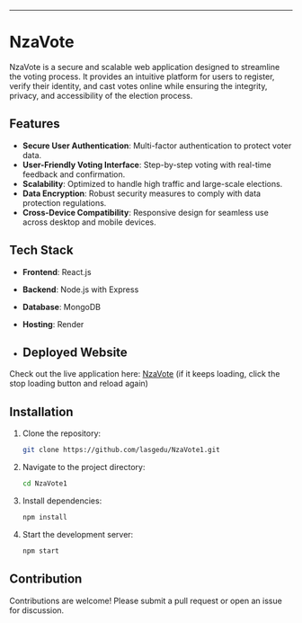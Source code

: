 ---

# NzaVote  

NzaVote is a secure and scalable web application designed to streamline the voting process. It provides an intuitive platform for users to register, verify their identity, and cast votes online while ensuring the integrity, privacy, and accessibility of the election process.  

## Features  
- **Secure User Authentication**: Multi-factor authentication to protect voter data.  
- **User-Friendly Voting Interface**: Step-by-step voting with real-time feedback and confirmation.  
- **Scalability**: Optimized to handle high traffic and large-scale elections.  
- **Data Encryption**: Robust security measures to comply with data protection regulations.  
- **Cross-Device Compatibility**: Responsive design for seamless use across desktop and mobile devices.  

## Tech Stack  
- **Frontend**: React.js  
- **Backend**: Node.js with Express  
- **Database**: MongoDB  
- **Hosting**: Render

- ## Deployed Website  
Check out the live application here: [NzaVote](https://nzavote1.onrender.com/)
(if it keeps loading, click the stop loading button and reload again)
## Installation  
1. Clone the repository:  
   ```bash  
   git clone https://github.com/lasgedu/NzaVote1.git  
   ```  
2. Navigate to the project directory:  
   ```bash  
   cd NzaVote1  
   ```  
3. Install dependencies:  
   ```bash  
   npm install  
   ```  
4. Start the development server:  
   ```bash  
   npm start  
   ```

## Contribution  
Contributions are welcome! Please submit a pull request or open an issue for discussion.  
